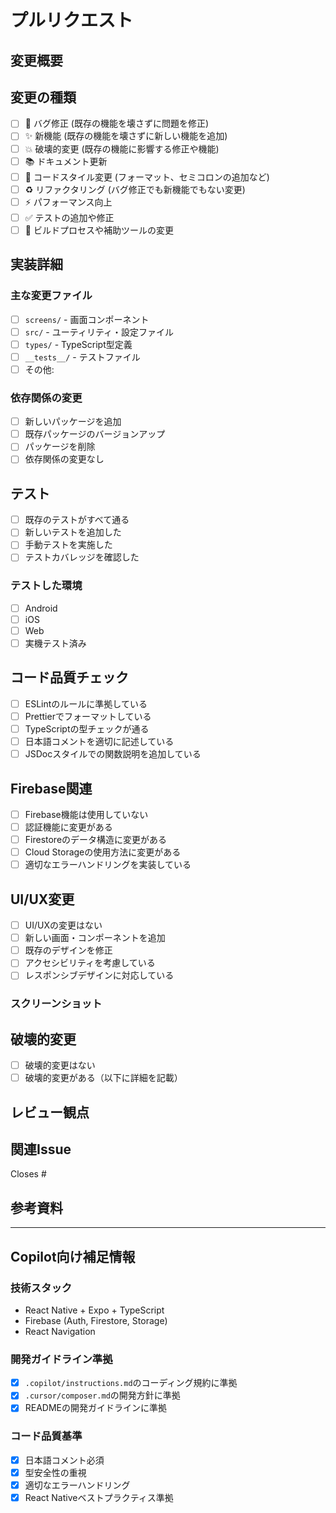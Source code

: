 # プルリクエスト

## 変更概要

<!-- 変更内容を簡潔に説明してください -->

## 変更の種類

<!-- 該当するものにチェックを入れてください -->

- [ ] 🐛 バグ修正 (既存の機能を壊さずに問題を修正)
- [ ] ✨ 新機能 (既存の機能を壊さずに新しい機能を追加)
- [ ] 💥 破壊的変更 (既存の機能に影響する修正や機能)
- [ ] 📚 ドキュメント更新
- [ ] 🎨 コードスタイル変更 (フォーマット、セミコロンの追加など)
- [ ] ♻️ リファクタリング (バグ修正でも新機能でもない変更)
- [ ] ⚡ パフォーマンス向上
- [ ] ✅ テストの追加や修正
- [ ] 🔧 ビルドプロセスや補助ツールの変更

## 実装詳細

<!-- 技術的な詳細、実装方法、設計判断について説明してください -->

### 主な変更ファイル

- [ ] `screens/` - 画面コンポーネント
- [ ] `src/` - ユーティリティ・設定ファイル
- [ ] `types/` - TypeScript型定義
- [ ] `__tests__/` - テストファイル
- [ ] その他:

### 依存関係の変更

- [ ] 新しいパッケージを追加
- [ ] 既存パッケージのバージョンアップ
- [ ] パッケージを削除
- [ ] 依存関係の変更なし

## テスト

<!-- テストについて説明してください -->

- [ ] 既存のテストがすべて通る
- [ ] 新しいテストを追加した
- [ ] 手動テストを実施した
- [ ] テストカバレッジを確認した

### テストした環境

- [ ] Android
- [ ] iOS
- [ ] Web
- [ ] 実機テスト済み

## コード品質チェック

<!-- 以下の項目を確認してください -->

- [ ] ESLintのルールに準拠している
- [ ] Prettierでフォーマットしている
- [ ] TypeScriptの型チェックが通る
- [ ] 日本語コメントを適切に記述している
- [ ] JSDocスタイルでの関数説明を追加している

## Firebase関連

<!-- Firebase機能を使用している場合 -->

- [ ] Firebase機能は使用していない
- [ ] 認証機能に変更がある
- [ ] Firestoreのデータ構造に変更がある
- [ ] Cloud Storageの使用方法に変更がある
- [ ] 適切なエラーハンドリングを実装している

## UI/UX変更

<!-- UI/UXに変更がある場合 -->

- [ ] UI/UXの変更はない
- [ ] 新しい画面・コンポーネントを追加
- [ ] 既存のデザインを修正
- [ ] アクセシビリティを考慮している
- [ ] レスポンシブデザインに対応している

### スクリーンショット

<!-- UI変更がある場合、Before/Afterのスクリーンショットを添付してください -->

## 破壊的変更

<!-- 破壊的変更がある場合、詳細を説明してください -->

- [ ] 破壊的変更はない
- [ ] 破壊的変更がある（以下に詳細を記載）

## レビュー観点

<!-- レビュアーに特に確認してほしい点を記載してください -->

## 関連Issue

<!-- 関連するIssueがあれば記載してください -->

Closes #

## 参考資料

<!-- 参考にした資料やドキュメントがあれば記載してください -->

---

## Copilot向け補足情報

<!-- GitHub Copilotが理解しやすいよう、技術的背景を記載してください -->

### 技術スタック

- React Native + Expo + TypeScript
- Firebase (Auth, Firestore, Storage)
- React Navigation

### 開発ガイドライン準拠

- [x] `.copilot/instructions.md`のコーディング規約に準拠
- [x] `.cursor/composer.md`の開発方針に準拠
- [x] READMEの開発ガイドラインに準拠

### コード品質基準

- [x] 日本語コメント必須
- [x] 型安全性の重視
- [x] 適切なエラーハンドリング
- [x] React Nativeベストプラクティス準拠
